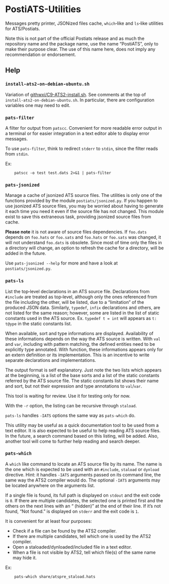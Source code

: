 # PostiATS-Utilities

Messages pretty printer, JSONized files cache, `which`‑like and `ls`‑like utilities for ATS/Postiats.

Note this is not part of the official Postiats release and as much the repository name and the package name, use the name “PostiATS”, only to make their purpose clear. The use of this name here, does not imply any recommendation or endorsement.


## Help


### `install-ats2-on-debian-ubuntu.sh`

Variation of [githwxi/C9-ATS2-install.sh](https://gist.github.com/githwxi/7e31f4fd4df92125b73c). See comments at the top of `install-ats2-on-debian-ubuntu.sh`. In particular, there are configuration variables one may need to edit.


### `pats-filter`

A filter for output from `patscc`. Convenient for more readable error output in a terminal or for easier integration in a text editor able to display error messages.

To use `pats-filter`, think to redirect `stderr` to `stdin`, since the filter reads from `stdin`.

Ex:

        patscc -o test test.dats 2>&1 | pats-filter


### `pats-jsonized`

Manage a cache of jsonized ATS source files. The utilities is only one of the functions provided by the module `postiats/jsonized.py`. If you happen to use jsonized ATS source files, you may be worried about having to generate it each time
you need it even if the source file has not changed. This module exist to save this extraneous task, providing jsonized source files from cache.

**Please note** it is not aware of source files dependencies. If `foo.dats` depends on `foo.hats` or `foo.sats` and `foo.hats` or `foo.sats` was changed, it will not understand `foo.dats` is obsolete. Since most of time only the files in a directory will change, an option to refresh the cache for a directory, will be added in the future.

Use `pats-jsonized --help` for more and have a look at `postiats/jsonized.py`.


### `pats-ls`

List the top‑level declarations in an ATS source file. Declarations from `#include` are treated as top‑level, although only the ones referenced from the file including the other, will be listed, due to a “limitation” of the produced JSON data. Similarly, `typedef`, `infix` declarations and others, are not listed for the same reason; however, some are listed in the list of static constants used in the ATS source. Ex. `typedef t = int` will appears as `t: t@ype` in the static constants list.

When available, sort and type informations are displayed. Availability of these informations depends on the way the ATS source is written. With `val` and `var`, including with pattern matching, the defined entities need to be explicitly type annotated. With function, these informations appears only for an extern definition or its implementation. This is an incentive to write separate declarations and implementations.

The output format is self explanatory. Just note the two lists which appears at the beginning, is a list of the base sorts and a list of the static constants referred by the ATS source file. The static constants list shows their name and sort, but not their expression and type annotations to `val`/`var`.

This tool is waiting for review. Use it for testing only for now.

With the `-r` option, the listing can be recursive through `staload`.

`pats-ls` handles `-IATS` options the same way as `pats-which` do.

This utility may be useful as a quick documentation tool to be used from a text editor. It is also expected to be useful to help reading ATS source files. In the future, a search command based on this listing, will be added. Also, another tool will come to further help reading and search deeper.


### `pats-which`

A `which` like command to locate an ATS source file by its name. The name is
the one which is expected to be used with an `#include`, `staload` or `dynload` directive. Hint: it handles `-IATS` arguments passed on its command line, the same way the ATS2 compiler would do. The optional `-IATS` arguments may be located anywhere on the arguments list.

If a single file is found, its full path is displayed on `stdout` and the exit code is `0`. If there are multiple candidates, the selected one is printed first and the others on the next lines with an “ (hidden)” at the end of their line. If it’s not found, “Not found.” is displayed on `stderr` and the exit code is `1`.

It is convenient for at least four purposes:

  * Check if a file can be found by the ATS2 compiler.
  * If there are multiple candidates, tell which one is used by the ATS2 compiler.
  * Open a staloaded/dynloaded/included file in a text editor.
  * When a file is not visible by ATS2, tell which file(s) of the same name may hide it.

Ex:

        pats-which share/atspre_staload.hats
